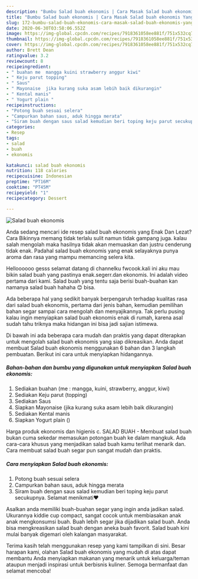 ```yaml
---
description: "Bumbu Salad buah ekonomis | Cara Masak Salad buah ekonomis Yang Enak Dan Lezat"
title: "Bumbu Salad buah ekonomis | Cara Masak Salad buah ekonomis Yang Enak Dan Lezat"
slug: 172-bumbu-salad-buah-ekonomis-cara-masak-salad-buah-ekonomis-yang-enak-dan-lezat
date: 2020-06-30T03:58:06.552Z
image: https://img-global.cpcdn.com/recipes/7918361058ee881f/751x532cq70/salad-buah-ekonomis-foto-resep-utama.jpg
thumbnail: https://img-global.cpcdn.com/recipes/7918361058ee881f/751x532cq70/salad-buah-ekonomis-foto-resep-utama.jpg
cover: https://img-global.cpcdn.com/recipes/7918361058ee881f/751x532cq70/salad-buah-ekonomis-foto-resep-utama.jpg
author: Brett Dean
ratingvalue: 3.2
reviewcount: 8
recipeingredient:
- " buahan me  mangga kuini strawberry anggur kiwi"
- " Keju parut topping"
- " Saus"
- " Mayonaise  jika kurang suka asam lebih baik dikurangin"
- " Kental manis"
- " Yogurt plain "
recipeinstructions:
- "Potong buah sesuai selera"
- "Campurkan bahan saus, aduk hingga merata"
- "Siram buah dengan saus salad kemudian beri toping keju parut secukupnya. Selamat menikmati❤"
categories:
- Resep
tags:
- salad
- buah
- ekonomis

katakunci: salad buah ekonomis 
nutrition: 118 calories
recipecuisine: Indonesian
preptime: "PT16M"
cooktime: "PT45M"
recipeyield: "1"
recipecategory: Dessert

---
```



![Salad buah ekonomis](https://img-global.cpcdn.com/recipes/7918361058ee881f/751x532cq70/salad-buah-ekonomis-foto-resep-utama.jpg)

Anda sedang mencari ide resep salad buah ekonomis yang Enak Dan Lezat? Cara Bikinnya memang tidak terlalu sulit namun tidak gampang juga. kalau salah mengolah maka hasilnya tidak akan memuaskan dan justru cenderung tidak enak. Padahal salad buah ekonomis yang enak selayaknya punya aroma dan rasa yang mampu memancing selera kita.

Helloooooo gesss selamat datang di channelku fwcook.kali ini aku mau bikin salad buah yang pastinya enak.segerr.dan ekonomis. Ini adalah video pertama dari kami. Salad buah yang tentu saja berisi buah-buahan kan namanya salad buah hahaha 😊 bisa.

Ada beberapa hal yang sedikit banyak berpengaruh terhadap kualitas rasa dari salad buah ekonomis, pertama dari jenis bahan, kemudian pemilihan bahan segar sampai cara mengolah dan menyajikannya. Tak perlu pusing kalau ingin menyiapkan salad buah ekonomis enak di rumah, karena asal sudah tahu triknya maka hidangan ini bisa jadi sajian istimewa.


Di bawah ini ada beberapa cara mudah dan praktis yang dapat diterapkan untuk mengolah salad buah ekonomis yang siap dikreasikan. Anda dapat membuat Salad buah ekonomis menggunakan 6 bahan dan 3 langkah pembuatan. Berikut ini cara untuk menyiapkan hidangannya.

<!--inarticleads1-->

##### Bahan-bahan dan bumbu yang digunakan untuk menyiapkan Salad buah ekonomis:

1. Sediakan  buahan (me : mangga, kuini, strawberry, anggur, kiwi)
1. Sediakan  Keju parut (topping)
1. Sediakan  Saus
1. Siapkan  Mayonaise  (jika kurang suka asam lebih baik dikurangin)
1. Sediakan  Kental manis
1. Siapkan  Yogurt plain ()


Harga produk ekonomis dan higienis c. SALAD BUAH - Membuat salad buah bukan cuma sekedar memasukan potongan buah ke dalam mangkuk. Ada cara-cara khusus yang menjadikan salad buah kamu terlihat menarik dan. Cara membuat salad buah segar pun sangat mudah dan praktis. 

<!--inarticleads2-->

##### Cara menyiapkan Salad buah ekonomis:

1. Potong buah sesuai selera
1. Campurkan bahan saus, aduk hingga merata
1. Siram buah dengan saus salad kemudian beri toping keju parut secukupnya. Selamat menikmati❤


Asalkan anda memiliki buah-buahan segar yang ingin anda jadikan salad. Ukurannya kiddie cup compact, sangat cocok untuk membiasakan anak anak mengkonsumsi buah. Buah lebih segar jika dijadikan salad buah. Anda bisa mengkreasikan salad buah dengan aneka buah favorit. Salad buah kini mulai banyak digemari oleh kalangan masyarakat. 

Terima kasih telah menggunakan resep yang kami tampilkan di sini. Besar harapan kami, olahan Salad buah ekonomis yang mudah di atas dapat membantu Anda menyiapkan makanan yang menarik untuk keluarga/teman ataupun menjadi inspirasi untuk berbisnis kuliner. Semoga bermanfaat dan selamat mencoba!
